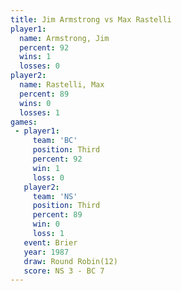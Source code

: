 ```yaml
---
title: Jim Armstrong vs Max Rastelli
player1:              
  name: Armstrong, Jim
  percent: 92         
  wins: 1             
  losses: 0           
player2:              
  name: Rastelli, Max 
  percent: 89         
  wins: 0             
  losses: 1           
games:
 - player1:         
     team: 'BC'     
     position: Third
     percent: 92    
     win: 1         
     loss: 0        
   player2:         
     team: 'NS'     
     position: Third
     percent: 89    
     win: 0         
     loss: 1        
   event: Brier         
   year: 1987           
   draw: Round Robin(12)
   score: NS 3 - BC 7   
---
```

